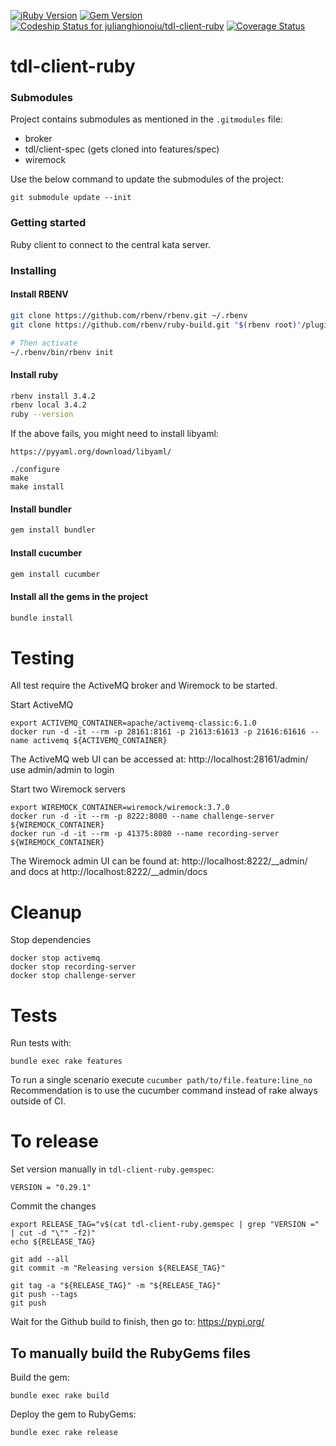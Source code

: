 [![jRuby Version](http://img.shields.io/badge/Ruby-2.2.2-blue.svg)](http://jruby.org/2015/07/09/jruby-9-0-0-0-rc2.html)
[![Gem Version](http://img.shields.io/gem/v/tdl-client-ruby.svg)](https://rubygems.org/search?query=tdl-client-ruby)
[![Codeship Status for julianghionoiu/tdl-client-ruby](https://img.shields.io/codeship/1072db10-0fc1-0133-f3de-1e6fe7bb1028.svg)](https://codeship.com/projects/91966)
[![Coverage Status](https://coveralls.io/repos/julianghionoiu/tdl-client-ruby/badge.svg?branch=master&service=github)](https://coveralls.io/github/julianghionoiu/tdl-client-ruby?branch=master)

# tdl-client-ruby

### Submodules

Project contains submodules as mentioned in the `.gitmodules` file:

- broker
- tdl/client-spec (gets cloned into features/spec)
- wiremock 

Use the below command to update the submodules of the project:

```
git submodule update --init
```

### Getting started

Ruby client to connect to the central kata server.

### Installing 

#### Install RBENV

```bash
git clone https://github.com/rbenv/rbenv.git ~/.rbenv
git clone https://github.com/rbenv/ruby-build.git "$(rbenv root)"/plugins/ruby-build

# Then activate
~/.rbenv/bin/rbenv init
```

#### Install ruby
```bash
rbenv install 3.4.2
rbenv local 3.4.2
ruby --version
```

If the above fails, you might need to install libyaml:
```shell
https://pyyaml.org/download/libyaml/

./configure
make
make install
```

#### Install bundler
```bash
gem install bundler
```

#### Install cucumber
```bash
gem install cucumber
```

#### Install all the gems in the project
```bash
bundle install
```


# Testing

All test require the ActiveMQ broker and Wiremock to be started.

Start ActiveMQ
```shell
export ACTIVEMQ_CONTAINER=apache/activemq-classic:6.1.0
docker run -d -it --rm -p 28161:8161 -p 21613:61613 -p 21616:61616 --name activemq ${ACTIVEMQ_CONTAINER}
```

The ActiveMQ web UI can be accessed at:
http://localhost:28161/admin/
use admin/admin to login

Start two Wiremock servers
```shell
export WIREMOCK_CONTAINER=wiremock/wiremock:3.7.0
docker run -d -it --rm -p 8222:8080 --name challenge-server ${WIREMOCK_CONTAINER}
docker run -d -it --rm -p 41375:8080 --name recording-server ${WIREMOCK_CONTAINER}
```

The Wiremock admin UI can be found at:
http://localhost:8222/__admin/
and docs at
http://localhost:8222/__admin/docs


# Cleanup

Stop dependencies
```
docker stop activemq
docker stop recording-server
docker stop challenge-server
```

# Tests

Run tests with:
```
bundle exec rake features
```
To run a single scenario execute `cucumber path/to/file.feature:line_no`
Recommendation is to use the cucumber command instead of rake always outside of CI.

# To release
Set version manually in `tdl-client-ruby.gemspec`:
```
VERSION = "0.29.1"
```

Commit the changes
```
export RELEASE_TAG="v$(cat tdl-client-ruby.gemspec | grep "VERSION =" | cut -d "\"" -f2)"
echo ${RELEASE_TAG}

git add --all
git commit -m "Releasing version ${RELEASE_TAG}"

git tag -a "${RELEASE_TAG}" -m "${RELEASE_TAG}"
git push --tags
git push
```

Wait for the Github build to finish, then go to:
https://pypi.org/

## To manually build the RubyGems files

Build the gem:
```shell
bundle exec rake build
```

Deploy the gem to RubyGems:
```shell
bundle exec rake release
```